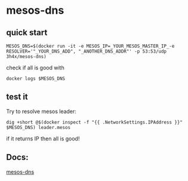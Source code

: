 # mesos-dns

## quick start

```
MESOS_DNS=$(docker run -it -e MESOS_IP=_YOUR_MESOS_MASTER_IP_-e RESOLVER='"_YOUR_DNS_ADD", "_ANOTHER_DNS_ADDR"' -p 53:53/udp 3h4x/mesos-dns)
```

check if all is good with

`docker logs $MESOS_DNS`

## test it

Try to resolve mesos leader:

`dig +short @$(docker inspect -f "{{ .NetworkSettings.IPAddress }}" $MESOS_DNS) leader.mesos`

if it returns IP then all is good!

## Docs:
[mesos-dns](http://mesosphere.github.io/mesos-dns/docs/naming.html)
